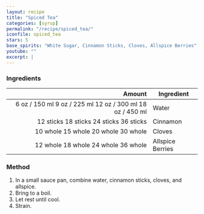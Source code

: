 ```yaml
---
layout: recipe
title: "Spiced Tea"
categories: [syrup]
permalink: "/recipe/spiced_tea/"
iconfile: spiced_tea
stars: 5
base_spirits: "White Sugar, Cinnamon Sticks, Cloves, Allspice Berries"
youtube: ""
excerpt: |
---
```


### Ingredients

|    Amount | Ingredient       |
| --------: | ---------------- |
|      <span class="onex active">6 oz  / 150 ml</span> <span class="onehalfx">9 oz  / 225 ml</span> <span class="twox">12 oz  / 300 ml</span> <span class="threex">18 oz  / 450 ml</span>| Water            |
| <span class="onex active">12 sticks </span> <span class="onehalfx">18 sticks </span> <span class="twox">24 sticks </span> <span class="threex">36 sticks </span>| Cinnamon         |
|  <span class="onex active">10 whole </span> <span class="onehalfx">15 whole </span> <span class="twox">20 whole </span> <span class="threex">30 whole </span>| Cloves           |
|  <span class="onex active">12 whole </span> <span class="onehalfx">18 whole </span> <span class="twox">24 whole </span> <span class="threex">36 whole </span>| Allspice Berries |

### Method

1. In a small sauce pan, combine water, cinnamon sticks, cloves, and allspice.
2. Bring to a boil.
3. Let rest until cool.
4. Strain.

    
<script type="application/ld+json">
{
  "@context": "https://schema.org",
  "@type": "Recipe",
  "author": {
    "@type": "Person",
    "name": "{{ page.author }}"
    },
  "description": "{{ page.excerpt | strip_html | replace: '"', "'" }}",
  "recipeIngredient": [
  " 6 oz Water ",
  "12 sticks Cinnamon",
  " 10 whole Cloves",
  " 12 whole Allspice Berries"
    ],
  "name": "{{ page.title }}",
  "recipeInstructions": [

    ],
  "recipeYield": "1 cocktail",
  "recipeCategory": "cocktail",
  {%- if page.stars and site.data.ratings[page.iconfile].ratings -%}"aggregateRating": "{%- include stars_metadata.html %} out of 5",{%- endif -%}
  "recipeCuisine": "global",
  "prepTime": "PT20M",
  "cookTime": "PT15S",
  "keywords": "{{ page.title }}, cocktail, {{ page.eras }}, {%- include category_metadata.html -%}, {%- include spirits_metadata.html -%}"
}
</script>

    